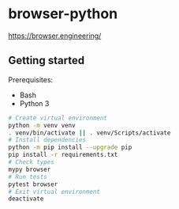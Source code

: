 # browser-python

https://browser.engineering/

## Getting started

Prerequisites:

- Bash
- Python 3

```bash
# Create virtual environment
python -m venv venv
. venv/bin/activate || . venv/Scripts/activate
# Install dependencies
python -m pip install --upgrade pip
pip install -r requirements.txt
# Check types
mypy browser
# Run tests
pytest browser
# Exit virtual environment
deactivate
```